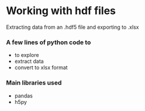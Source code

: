 # Working with hdf files
Extracting data from an .hdf5 file and exporting to .xlsx

### A few lines of python code to
 
- to explore
- extract data
- convert to xlsx format

### Main libraries used

- pandas
- h5py
